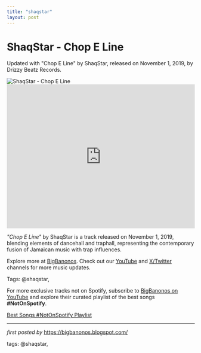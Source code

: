 ```yaml
---
title: "shaqstar"
layout: post
---
```

<!-- Title of the Post -->
<h1 >ShaqStar - Chop E Line</h1> <!-- Introductory Text -->
<p >Updated with "Chop E Line" by ShaqStar, released on November 1, 2019, by Drizzy Beatz Records.</p> <!-- Featured Image -->
<div > <img src="https://i.ytimg.com/vi/_D7vqzbgoN4/maxresdefault.jpg" alt="ShaqStar - Chop E Line" />
</div> <!-- YouTube Video Embed -->
<div > <iframe width="100%" height="385" src="https://www.youtube.com/embed/fUyMRBK9j4Q" title="Shaqstar - Chop E Line (Official Audio)" frameborder="0" allow="accelerometer; autoplay; clipboard-write; encrypted-media; gyroscope; picture-in-picture; web-share" referrerpolicy="strict-origin-when-cross-origin" allowfullscreen></iframe>
</div> <!-- Song Information -->
<div > <p><em>"Chop E Line"</em> by ShaqStar is a track released on November 1, 2019, blending elements of dancehall and traphall, representing the contemporary fusion of Jamaican music with trap influences.</p>
</div> <!-- Footer Links -->
<div > <p>Explore more at <a href="https://bigbanonos.blogspot.com/" target="_blank">BigBanonos</a>. Check out our <a href="https://www.youtube.com/@BigBanonos" target="_blank">YouTube</a> and <a href="https://x.com/bigbanonos" target="_blank">X/Twitter</a> channels for more music updates.</p>
</div> <!-- Tags -->
<p >Tags: @shaqstar,</p>


<!--Subscribe and Playlist Links-->
<div>
    <p>For more exclusive tracks not on Spotify, subscribe to <a href="https://www.youtube.com/@BigBanonos" target="_blank">BigBanonos on YouTube</a> and explore their curated playlist of the best songs <strong>#NotOnSpotify</strong>.</p>
    <p><a href="https://www.youtube.com/playlist?list=PLtuNtuTatqI0kFahUCbtbfenC_ET5O_tr" target="_blank">Best Songs #NotOnSpotify Playlist<br /></a></p></div>

<hr />

<p><em>first posted by</em> <a href="https://bigbanonos.blogspot.com/" rel="noopener" target="_new">https://bigbanonos.blogspot.com/</a></p>

<p>tags: @shaqstar,</p>
